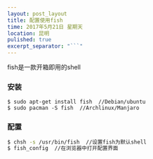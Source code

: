 ```yaml
---
layout: post_layout
title: 配置使用fish
time: 2017年5月21日 星期天
location: 昆明
pulished: true
excerpt_separator: "```"
---
```


fish是一款开箱即用的shell

### 安装

```shell
$ sudo apt-get install fish  //Debian/ubuntu
$ sudo pacman -S fish  //Archlinux/Manjaro
```

### 配置

```bash
$ chsh -s /usr/bin/fish  //设置fish为默认shell
$ fish_config  //在浏览器中打开配置界面
```